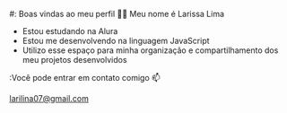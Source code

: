 #: Boas vindas ao meu perfil 💙💙
Meu nome é Larissa Lima
- Estou estudando na Alura
- Estou me desenvolvendo na linguagem JavaScript
- Utilizo esse espaço para minha organização e compartilhamento dos meu projetos desenvolvidos

:Você pode entrar em contato comigo 📫

larilina07@gmail.com
